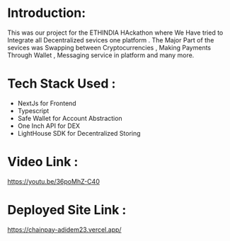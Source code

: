 # Introduction: 
This was our project for the ETHINDIA HAckathon where We Have tried to Integrate all Decentralized sevices one platform . The Major Part of the sevices was Swapping between Cryptocurrencies , Making Payments Through Wallet , Messaging service in platform and many more. 

# Tech Stack Used : 
- NextJs for Frontend
- Typescript
- Safe Wallet for Account Abstraction
- One Inch API for DEX
- LightHouse SDK for Decentralized Storing

# Video Link : 
https://youtu.be/36poMhZ-C40

# Deployed Site Link : 
https://chainpay-adidem23.vercel.app/
